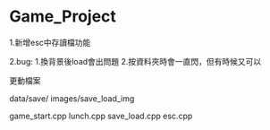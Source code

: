 # Game_Project

1.新增esc中存讀檔功能

2.bug:
  1.換背景後load會出問題
  2.按資料夾時會一直閃，但有時候又可以

更動檔案

data/save/
images/save_load_img

game_start.cpp
lunch.cpp
save_load.cpp
esc.cpp

